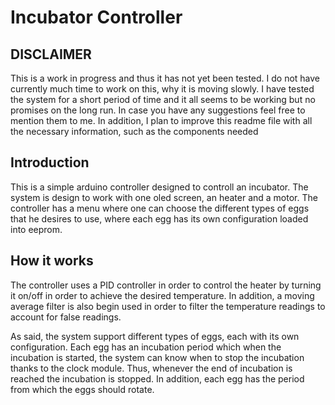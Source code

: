 # Incubator Controller

## DISCLAIMER

This is a work in progress and thus it has not yet been tested. I do not have currently much time to work on this, why it is moving slowly. I have tested the system for a short period of time and it all seems to be working but no promises on the long run. In case you have any suggestions feel free to mention them to me. In addition, I plan to improve this readme file with all the necessary information, such as the components needed

## Introduction

This is a simple arduino controller designed to controll an incubator. The system is design to work with one oled screen, an heater and a motor.
The controller has a menu where one can choose the different types of eggs that he desires to use, where each egg has its own configuration loaded into eeprom.

## How it works

The controller uses a PID controller in order to control the heater by turning it on/off in order to achieve the desired temperature. In addition, a moving average filter is also begin used in order to filter the temperature readings to account for false readings.

As said, the system support different types of eggs, each with its own configuration. Each egg has an incubation period which when the incubation is started, the system can know when to stop the incubation thanks to the clock module. Thus, whenever the end of incubation is reached the incubation is stopped. In addition, each egg has the period from which the eggs should rotate.

